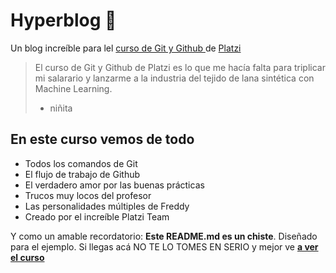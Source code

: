 # Hyperblog &#128154;
Un blog incre&iacute;ble para lel [ curso de Git y Github ](https://platzi.com/cursos/git-github/ "curso de Git y Github") de [Platzi](https://platzi.com/ 'Platzi')
> El curso de Git y Github de Platzi es lo que me hac&iacute;a falta para triplicar mi salarario y lanzarme a la industria del tejido de lana sint&eacute;tica con Machine Learning.
> - niñita

## En este curso vemos de todo
* Todos los comandos de Git
* El flujo de trabajo de Github
* El verdadero amor por las buenas pr&aacute;cticas
* Trucos muy locos del profesor
* Las personalidades m&uacute;ltiples de Freddy
* Creado por el incre&iacute;ble Platzi Team

Y como un amable recordatorio: **Este README.md es un chiste**. Dise&ntilde;ado para el ejemplo. Si llegas ac&aacute; NO TE LO TOMES EN SERIO y mejor ve [**a ver el curso**](https://platzi.com/cursos/git-github/ 'curso de Git y Github')
